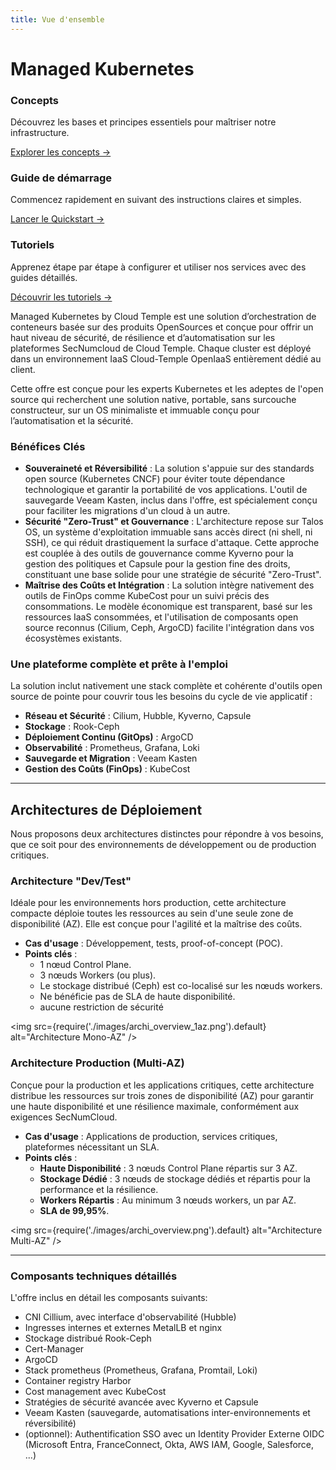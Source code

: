 ```yaml
---
title: Vue d'ensemble
---
```


# Managed Kubernetes

<div class="card-grid">
  <div class="card">
    <h3>Concepts</h3>
    <p>Découvrez les bases et principes essentiels pour maîtriser notre infrastructure.</p>
    <a href="managed_kubernetes/concepts" class="card-link">Explorer les concepts &rarr;</a>
  </div>
  <div class="card">
    <h3>Guide de démarrage</h3>
    <p>Commencez rapidement en suivant des instructions claires et simples.</p>
    <a href="managed_kubernetes/quickstart" class="card-link">Lancer le Quickstart &rarr;</a>
  </div>
    <div class="card">
    <h3>Tutoriels</h3>
    <p>Apprenez étape par étape à configurer et utiliser nos services avec des guides détaillés.</p>
    <a href="managed_kubernetes/tutorials" class="card-link">Découvrir les tutoriels &rarr;</a>
  </div>
</div>

Managed Kubernetes by Cloud Temple est une solution d’orchestration de conteneurs basée sur des produits OpenSources et conçue pour offrir un haut niveau de sécurité, de résilience et d’automatisation sur les plateformes SecNumcloud de Cloud Temple. Chaque cluster est déployé dans un environnement IaaS Cloud-Temple OpenIaaS entièrement dédié au client.

Cette offre est conçue pour les experts Kubernetes et les adeptes de l'open source qui recherchent une solution native, portable, sans surcouche constructeur, sur un OS minimaliste et immuable conçu pour l’automatisation et la sécurité.

### Bénéfices Clés
- **Souveraineté et Réversibilité** : La solution s'appuie sur des standards open source (Kubernetes CNCF) pour éviter toute dépendance technologique et garantir la portabilité de vos applications. L'outil de sauvegarde Veeam Kasten, inclus dans l'offre, est spécialement conçu pour faciliter les migrations d'un cloud à un autre.
- **Sécurité "Zero-Trust" et Gouvernance** : L'architecture repose sur Talos OS, un système d'exploitation immuable sans accès direct (ni shell, ni SSH), ce qui réduit drastiquement la surface d'attaque. Cette approche est couplée à des outils de gouvernance comme Kyverno pour la gestion des politiques et Capsule pour la gestion fine des droits, constituant une base solide pour une stratégie de sécurité "Zero-Trust".
- **Maîtrise des Coûts et Intégration** : La solution intègre nativement des outils de FinOps comme KubeCost pour un suivi précis des consommations. Le modèle économique est transparent, basé sur les ressources IaaS consommées, et l'utilisation de composants open source reconnus (Cilium, Ceph, ArgoCD) facilite l'intégration dans vos écosystèmes existants.

### Une plateforme complète et prête à l'emploi
La solution inclut nativement une stack complète et cohérente d'outils open source de pointe pour couvrir tous les besoins du cycle de vie applicatif :

- **Réseau et Sécurité** : Cilium, Hubble, Kyverno, Capsule
- **Stockage** : Rook-Ceph
- **Déploiement Continu (GitOps)** : ArgoCD
- **Observabilité** : Prometheus, Grafana, Loki
- **Sauvegarde et Migration** : Veeam Kasten
- **Gestion des Coûts (FinOps)** : KubeCost

---

## Architectures de Déploiement

Nous proposons deux architectures distinctes pour répondre à vos besoins, que ce soit pour des environnements de développement ou de production critiques.

### Architecture "Dev/Test"

Idéale pour les environnements hors production, cette architecture compacte déploie toutes les ressources au sein d'une seule zone de disponibilité (AZ). Elle est conçue pour l'agilité et la maîtrise des coûts.

- **Cas d'usage** : Développement, tests, proof-of-concept (POC).
- **Points clés** :
    - 1 nœud Control Plane.
    - 3 nœuds Workers (ou plus).
    - Le stockage distribué (Ceph) est co-localisé sur les nœuds workers.
    - Ne bénéficie pas de SLA de haute disponibilité.
    - aucune restriction de sécurité

<img src={require('./images/archi_overview_1az.png').default} alt="Architecture Mono-AZ" />

### Architecture Production (Multi-AZ)

Conçue pour la production et les applications critiques, cette architecture distribue les ressources sur trois zones de disponibilité (AZ) pour garantir une haute disponibilité et une résilience maximale, conformément aux exigences SecNumCloud.

- **Cas d'usage** : Applications de production, services critiques, plateformes nécessitant un SLA.
- **Points clés** :
    - **Haute Disponibilité** : 3 nœuds Control Plane répartis sur 3 AZ.
    - **Stockage Dédié** : 3 nœuds de stockage dédiés et répartis pour la performance et la résilience.
    - **Workers Répartis** : Au minimum 3 nœuds workers, un par AZ.
    - **SLA de 99,95%**.

<img src={require('./images/archi_overview.png').default} alt="Architecture Multi-AZ" />

---

### Composants techniques détaillés
L'offre inclus en détail les composants suivants:

- CNI Cillium, avec interface d'observabilité (Hubble)
- Ingresses internes et externes MetalLB et nginx
- Stockage distribué Rook-Ceph
- Cert-Manager
- ArgoCD
- Stack prometheus (Prometheus, Grafana, Promtail, Loki)
- Container registry Harbor
- Cost management avec KubeCost
- Stratégies de sécurité avancée avec Kyverno et Capsule
- Veeam Kasten (sauvegarde, automatisations inter-environnements et réversibilité)
- (optionnel): Authentification SSO avec un Identity Provider Externe OIDC (Microsoft Entra, FranceConnect, Okta, AWS IAM, Google, Salesforce, ...)
